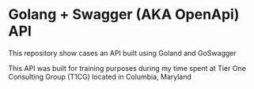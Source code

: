 # Golang + Swagger (AKA OpenApi) API
This repository show cases an API built using Goland and GoSwagger 

This API was built for training purposes during my time spent at Tier One Consulting Group (T1CG) located in Columbia, Maryland
